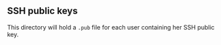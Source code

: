 ## SSH public keys
This directory will hold a `.pub` file for each user containing her SSH public key.
